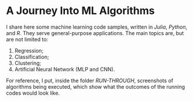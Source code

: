# A Journey Into ML Algorithms

I share here some machine learning code samples, written in _Julia_, _Python_, and _R_. They serve general-purpose applications. The main topics are, but are not limited to:
1. Regression;
1. Classification;
1. Clustering;
1. Artificial Neural Network (MLP and CNN).

For reference, I put, inside the folder _RUN-THROUGH_, screenshots of algorithms being executed, which show what the outcomes of the running codes would look like. 
